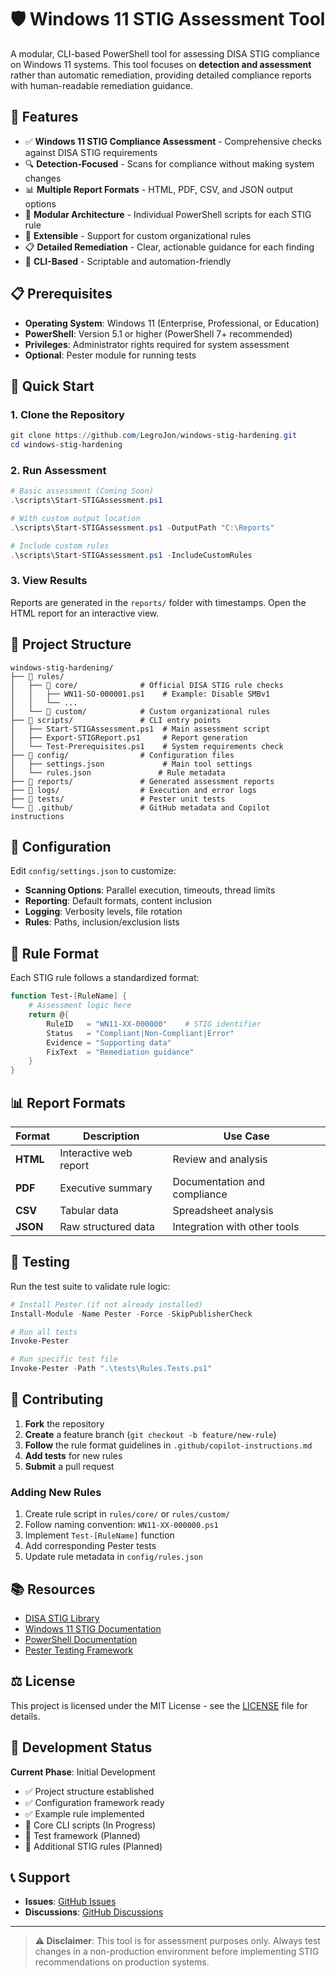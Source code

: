 # 🛡️ Windows 11 STIG Assessment Tool

A modular, CLI-based PowerShell tool for assessing DISA STIG compliance on Windows 11 systems. This tool focuses on **detection and assessment** rather than automatic remediation, providing detailed compliance reports with human-readable remediation guidance.

## 🎯 Features

- ✅ **Windows 11 STIG Compliance Assessment** - Comprehensive checks against DISA STIG requirements
- 🔍 **Detection-Focused** - Scans for compliance without making system changes
- 📊 **Multiple Report Formats** - HTML, PDF, CSV, and JSON output options
- 🧩 **Modular Architecture** - Individual PowerShell scripts for each STIG rule
- 🔧 **Extensible** - Support for custom organizational rules
- 📋 **Detailed Remediation** - Clear, actionable guidance for each finding
- 🚀 **CLI-Based** - Scriptable and automation-friendly

## 📋 Prerequisites

- **Operating System**: Windows 11 (Enterprise, Professional, or Education)
- **PowerShell**: Version 5.1 or higher (PowerShell 7+ recommended)
- **Privileges**: Administrator rights required for system assessment
- **Optional**: Pester module for running tests

## 🚀 Quick Start

### 1. Clone the Repository
```powershell
git clone https://github.com/LegroJon/windows-stig-hardening.git
cd windows-stig-hardening
```

### 2. Run Assessment
```powershell
# Basic assessment (Coming Soon)
.\scripts\Start-STIGAssessment.ps1

# With custom output location
.\scripts\Start-STIGAssessment.ps1 -OutputPath "C:\Reports"

# Include custom rules
.\scripts\Start-STIGAssessment.ps1 -IncludeCustomRules
```

### 3. View Results
Reports are generated in the `reports/` folder with timestamps. Open the HTML report for an interactive view.

## 📂 Project Structure

```
windows-stig-hardening/
├── 📁 rules/
│   ├── 📁 core/              # Official DISA STIG rule checks
│   │   ├── WN11-SO-000001.ps1    # Example: Disable SMBv1
│   │   └── ...
│   └── 📁 custom/            # Custom organizational rules
├── 📁 scripts/               # CLI entry points
│   ├── Start-STIGAssessment.ps1  # Main assessment script
│   ├── Export-STIGReport.ps1     # Report generation
│   └── Test-Prerequisites.ps1    # System requirements check
├── 📁 config/                # Configuration files
│   ├── settings.json             # Main tool settings
│   └── rules.json               # Rule metadata
├── 📁 reports/               # Generated assessment reports
├── 📁 logs/                  # Execution and error logs
├── 📁 tests/                 # Pester unit tests
└── 📁 .github/               # GitHub metadata and Copilot instructions
```

## 🔧 Configuration

Edit `config/settings.json` to customize:

- **Scanning Options**: Parallel execution, timeouts, thread limits
- **Reporting**: Default formats, content inclusion
- **Logging**: Verbosity levels, file rotation
- **Rules**: Paths, inclusion/exclusion lists

## 📝 Rule Format

Each STIG rule follows a standardized format:

```powershell
function Test-[RuleName] {
    # Assessment logic here
    return @{
        RuleID   = "WN11-XX-000000"    # STIG identifier
        Status   = "Compliant|Non-Compliant|Error"
        Evidence = "Supporting data"
        FixText  = "Remediation guidance"
    }
}
```

## 📊 Report Formats

| Format | Description | Use Case |
|--------|-------------|----------|
| **HTML** | Interactive web report | Review and analysis |
| **PDF** | Executive summary | Documentation and compliance |
| **CSV** | Tabular data | Spreadsheet analysis |
| **JSON** | Raw structured data | Integration with other tools |

## 🧪 Testing

Run the test suite to validate rule logic:

```powershell
# Install Pester (if not already installed)
Install-Module -Name Pester -Force -SkipPublisherCheck

# Run all tests
Invoke-Pester

# Run specific test file
Invoke-Pester -Path ".\tests\Rules.Tests.ps1"
```

## 🤝 Contributing

1. **Fork** the repository
2. **Create** a feature branch (`git checkout -b feature/new-rule`)
3. **Follow** the rule format guidelines in `.github/copilot-instructions.md`
4. **Add tests** for new rules
5. **Submit** a pull request

### Adding New Rules

1. Create rule script in `rules/core/` or `rules/custom/`
2. Follow naming convention: `WN11-XX-000000.ps1`
3. Implement `Test-[RuleName]` function
4. Add corresponding Pester tests
5. Update rule metadata in `config/rules.json`

## 📚 Resources

- [DISA STIG Library](https://public.cyber.mil/stigs/)
- [Windows 11 STIG Documentation](https://public.cyber.mil/stigs/downloads/)
- [PowerShell Documentation](https://docs.microsoft.com/en-us/powershell/)
- [Pester Testing Framework](https://pester.dev/)

## ⚖️ License

This project is licensed under the MIT License - see the [LICENSE](LICENSE) file for details.

## 🚧 Development Status

**Current Phase**: Initial Development
- ✅ Project structure established
- ✅ Configuration framework ready
- ✅ Example rule implemented
- 🔄 Core CLI scripts (In Progress)
- 🔄 Test framework (Planned)
- 🔄 Additional STIG rules (Planned)

## 📞 Support

- **Issues**: [GitHub Issues](https://github.com/LegroJon/windows-stig-hardening/issues)
- **Discussions**: [GitHub Discussions](https://github.com/LegroJon/windows-stig-hardening/discussions)

---

> **⚠️ Disclaimer**: This tool is for assessment purposes only. Always test changes in a non-production environment before implementing STIG recommendations on production systems.
